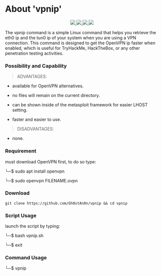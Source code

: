 # About 'vpnip'

<p align="center">
   </a>
      <a href="https://github.com/Gh0stAn0n/vpnip">
      <img src="https://img.shields.io/badge/Version-1.0.0-darkgreen">
        <img src="https://img.shields.io/badge/Release%20Date-febuary%202023-purple">
  <img src="https://shields.io/badge/Bash-100%25-066da5">
  <img src="https://shields.io/badge/Platform-Linux-darkred">
    </a>
  </p>
</p>

The vpnip command is a simple Linux command that helps you retrieve the eth0 ip and the tun0 ip of your system when you are using a VPN connection. This command is designed to get the OpenVPN ip faster when enabled, which is useful for TryHackMe, HackTheBox, or any other penetration testing activities.

### Possibility and Capability

> ADVANTAGES:

- available for OpenVPN alternatives.

- no files will remain on the current directory.

- can be shown inside of the metasploit framework for easier LHOST setting.

- faster and easier to use.

> DISADVANTAGES:

- none.

### Requirement

must download OpenVPN first, to do so type:

└─$ sudo apt install openvpn

└─$ sudo openvpn FILENAME.ovpn

### Download

    git clone https://github.com/Gh0stAn0n/vpnip && cd vpnip

### Script Usage

launch the script by typing:

└─$ bash vpnip.sh

└─$ exit

### Command Usage

└─$ vpnip
